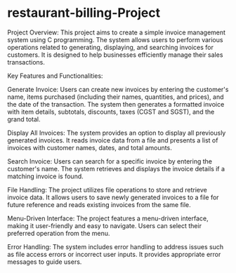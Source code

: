 # restaurant-billing-Project

Project Overview:
This project aims to create a simple invoice management system using C programming. The system allows users to perform various operations related to generating, displaying, and searching invoices for customers. It is designed to help businesses efficiently manage their sales transactions.

Key Features and Functionalities:

Generate Invoice: Users can create new invoices by entering the customer's name, items purchased (including their names, quantities, and prices), and the date of the transaction. The system then generates a formatted invoice with item details, subtotals, discounts, taxes (CGST and SGST), and the grand total.

Display All Invoices: The system provides an option to display all previously generated invoices. It reads invoice data from a file and presents a list of invoices with customer names, dates, and total amounts.

Search Invoice: Users can search for a specific invoice by entering the customer's name. The system retrieves and displays the invoice details if a matching invoice is found.

File Handling: The project utilizes file operations to store and retrieve invoice data. It allows users to save newly generated invoices to a file for future reference and reads existing invoices from the same file.

Menu-Driven Interface: The project features a menu-driven interface, making it user-friendly and easy to navigate. Users can select their preferred operation from the menu.

Error Handling: The system includes error handling to address issues such as file access errors or incorrect user inputs. It provides appropriate error messages to guide users.
